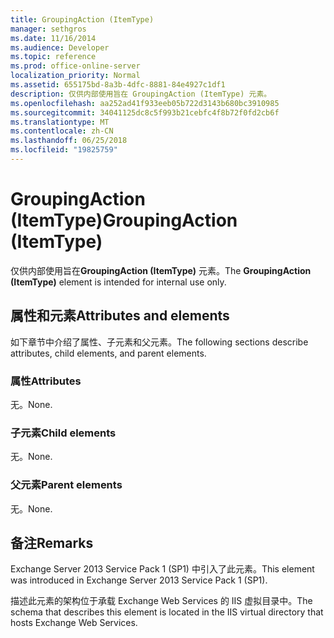 ```yaml
---
title: GroupingAction (ItemType)
manager: sethgros
ms.date: 11/16/2014
ms.audience: Developer
ms.topic: reference
ms.prod: office-online-server
localization_priority: Normal
ms.assetid: 655175bd-8a3b-4dfc-8881-84e4927c1df1
description: 仅供内部使用旨在 GroupingAction (ItemType) 元素。
ms.openlocfilehash: aa252ad41f933eeb05b722d3143b680bc3910985
ms.sourcegitcommit: 34041125dc8c5f993b21cebfc4f8b72f0fd2cb6f
ms.translationtype: MT
ms.contentlocale: zh-CN
ms.lasthandoff: 06/25/2018
ms.locfileid: "19825759"
---
```

# <a name="groupingaction-itemtype"></a><span data-ttu-id="1291f-103">GroupingAction (ItemType)</span><span class="sxs-lookup"><span data-stu-id="1291f-103">GroupingAction (ItemType)</span></span>

<span data-ttu-id="1291f-104">仅供内部使用旨在**GroupingAction (ItemType)** 元素。</span><span class="sxs-lookup"><span data-stu-id="1291f-104">The **GroupingAction (ItemType)** element is intended for internal use only.</span></span> 

## <a name="attributes-and-elements"></a><span data-ttu-id="1291f-105">属性和元素</span><span class="sxs-lookup"><span data-stu-id="1291f-105">Attributes and elements</span></span>

<span data-ttu-id="1291f-106">如下章节中介绍了属性、子元素和父元素。</span><span class="sxs-lookup"><span data-stu-id="1291f-106">The following sections describe attributes, child elements, and parent elements.</span></span>
  
### <a name="attributes"></a><span data-ttu-id="1291f-107">属性</span><span class="sxs-lookup"><span data-stu-id="1291f-107">Attributes</span></span>

<span data-ttu-id="1291f-108">无。</span><span class="sxs-lookup"><span data-stu-id="1291f-108">None.</span></span>
  
### <a name="child-elements"></a><span data-ttu-id="1291f-109">子元素</span><span class="sxs-lookup"><span data-stu-id="1291f-109">Child elements</span></span>

<span data-ttu-id="1291f-110">无。</span><span class="sxs-lookup"><span data-stu-id="1291f-110">None.</span></span>
  
### <a name="parent-elements"></a><span data-ttu-id="1291f-111">父元素</span><span class="sxs-lookup"><span data-stu-id="1291f-111">Parent elements</span></span>

<span data-ttu-id="1291f-112">无。</span><span class="sxs-lookup"><span data-stu-id="1291f-112">None.</span></span>
  
## <a name="remarks"></a><span data-ttu-id="1291f-113">备注</span><span class="sxs-lookup"><span data-stu-id="1291f-113">Remarks</span></span>

<span data-ttu-id="1291f-114">Exchange Server 2013 Service Pack 1 (SP1) 中引入了此元素。</span><span class="sxs-lookup"><span data-stu-id="1291f-114">This element was introduced in Exchange Server 2013 Service Pack 1 (SP1).</span></span>
  
<span data-ttu-id="1291f-115">描述此元素的架构位于承载 Exchange Web Services 的 IIS 虚拟目录中。</span><span class="sxs-lookup"><span data-stu-id="1291f-115">The schema that describes this element is located in the IIS virtual directory that hosts Exchange Web Services.</span></span>
  

